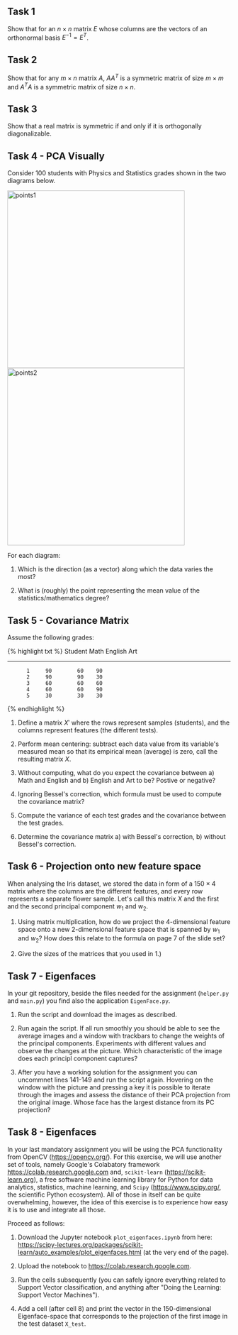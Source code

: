 

##  Task 1

Show that for an $n\times n$ matrix $E$ whose columns are the vectors of an orthonormal basis $E^{-1}=E^T$.  

##  Task 2

Show that for any $m\times n$ matrix $A$, $AA^T$ is a symmetric matrix of size $m\times m$ and $A^TA$ is a symmetric matrix of size $n\times n$.

## Task 3

Show that a real matrix is symmetric if and only if it is orthogonally diagonalizable.


##  Task 4 - PCA Visually

Consider 100 students with Physics and Statistics grades shown in the
two diagrams below.

<img src="./figures/1.png" alt="points1" style="width:400px;"/>
<img src="./figures/2.png" alt="points2" style="width:400px;"/>



For each diagram:

1.  Which is the direction (as a vector) along which the data varies the
    most?

2.  What is (roughly) the point representing the mean value of the
    statistics/mathematics degree?

## Task 5 - Covariance Matrix

Assume the following grades:


{% highlight txt %}
    Student   Math   English   Art
  --------- ------ --------- -----
          1     90        60    90
          2     90        90    30
          3     60        60    60
          4     60        60    90
          5     30        30    30
{% endhighlight %}

1.  Define a matrix $X'$ where the rows represent samples (students),
    and the columns represent features (the different tests).

2.  Perform mean centering: subtract each data value from its variable's
    measured mean so that its empirical mean (average) is zero, call the
    resulting matrix $X$.

3.  Without computing, what do you expect the covariance between a) Math
    and English and b) English and Art to be? Postive or negative?

4.  Ignoring Bessel's correction, which formula must be
    used to compute the covariance matrix?

5.  Compute the variance of each test grades and the covariance between
    the test grades.

6.  Determine the covariance matrix a) with Bessel's correction, b)
    without Bessel's correction.

## Task 6 - Projection onto new feature space 

When analysing the Iris dataset, we stored the data in form of a
$150 \times 4$ matrix where the columns are the different features, and
every row represents a separate flower sample. Let's call this matrix
$X$ and the first and the second principal component $w_1$ and $w_2$.

1.  Using matrix multiplication, how do we project the 4-dimensional
    feature space onto a new 2-dimensional feature space that is spanned
    by $w_1$ and $w_2$? How does this relate to the formula on page 7 of
    the slide set?

2.  Give the sizes of the matrices that you used in 1.)


## Task 7 - Eigenfaces

In your git repository, beside the files needed for the assignment (`helper.py` and `main.py`) you find also the application `EigenFace.py`.

1. Run the script and download the images as described.

2. Run again the script. If all run smoothly you should be able to see the average images and a window with trackbars to change the weights of the principal components. Experiments with different values and observe the changes at the picture. Which characteristic of the image does each principl component captures? 

2. After you have a working solution for the assignment you can uncommnet lines 141-149 and run the script again. Hovering on the window with the picture and pressing a key it is possible to iterate through the images and assess the distance of their PCA projection from the original image. Whose face has the largest distance from its PC projection?

## Task 8 - Eigenfaces

In your last mandatory assignment you will be using the PCA
functionality from OpenCV (<https://opencv.org/>). For this exercise, we
will use another set of tools, namely Google's Colabatory framework
<https://colab.research.google.com> and, `scikit-learn`
(<https://scikit-learn.org>), a free software machine learning library
for Python for data analytics, statistics, machine learning, and `Scipy`
(<https://www.scipy.org/>, the scientific Python ecosystem). All of
those in itself can be quite overwhelming, however, the idea of this
exercise is to experience how easy it is to use and integrate all those.

Proceed as follows:

1.  Download the Jupyter notebook `plot_eigenfaces.ipynb` from here:
    <https://scipy-lectures.org/packages/scikit-learn/auto_examples/plot_eigenfaces.html>
    (at the very end of the page).

2.  Upload the notebook to <https://colab.research.google.com>.

3.  Run the cells subsequently (you can safely ignore everything related
    to Support Vector classification, and anything after "Doing the
    Learning: Support Vector Machines").

4.  Add a cell (after cell 8) and print the vector in the
    150-dimensional Eigenface-space that corresponds to the projection
    of the first image in the test dataset `X_test`.